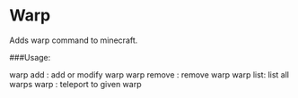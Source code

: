 # Warp
Adds warp command to minecraft.

###Usage:

warp add <name>: add or modify warp
warp remove <name>: remove warp
warp list: list all warps
warp <name>: teleport to given warp
